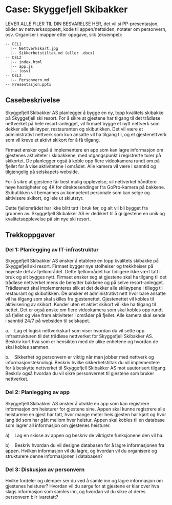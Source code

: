 # Case: Skyggefjell Skibakker

LEVER ALLE FILER TIL DIN BESVARELSE HER, det vil si PP-presentasjon, bilder av nettverksoppsett, kode til appen/nettsiden, notater om personvern, osv. Organiser i mapper etter oppgave, slik (eksempel):

```
-- DEL1
  |-- Nettverkskart.jpg
  |-- Sikkerhetstiltak.md (eller .docx)
-- DEL2
  |-- index.html
  |-- app.js
  |-- (osv)
-- DEL3
  |-- Personvern.md
-- Presentasjon.pptx
```

## Casebeskrivelse

Skyggefjell Skibakker AS planlegger å bygge en ny, topp kvalitets skibakke på Skyggefjell ski resort. For å sikre at gjestene har tilgang til det trådløse nettverket på hele resort-anlegget, vil firmaet bygge et nytt nettverk som dekker alle skiløyper, restauranten og skibutikken. Det vil være et administrativt nettverk som kun ansatte vil ha tilgang til, og et gjestenettverk som vil kreve et aktivt skikort for å få tilgang.

Firmaet ønsker også å implementere en app som kan lagre informasjon om gjestenes aktiviteter i skibakkene, med utgangspunkt i registrerte turer på skikortet. De planlegger også å koble opp flere videokamera rundt om på fjellet for å vise aktivitetene i området. Alle kamera vil være i sanntid og tilgjengelig på selskapets webside.

For å sikre at gjestene får best mulig opplevelse, vil nettverket håndtere høye hastigheter og 4K for direktesendinger fra GoPro-kamera på bakkene. Skibutikken vil bemannes av kompetent personale som kan selge og aktivisere skikort, og leie ut skiutstyr.

Dette fjellområdet har ikke blitt tatt i bruk før, og alt vil bli bygget fra grunnen av. Skyggefjell Skibakker AS er dedikert til å gi gjestene en unik og kvalitetsopplevelse på sin nye ski resort.

## Trekkoppgaver

### Del 1: Planlegging av IT-infrastruktur

Skyggefjell Skibakker AS ønsker å etablere en topp kvalitets skibakke på Skyggefjell ski resort. Firmaet bygger nye stolheiser og trekkheiser på høyeste del av fjellområdet. Dette fjellområdet har tidligere ikke vært tatt i bruk og alt bygges nytt. Firmaet ønsker seg at gjestene skal ha tilgang til det trådløse nettverket mens de benytter bakkene og på selve resort-anlegget. Trådløsnett skal implementeres slik at det dekker alle skiløypene i tillegg til restaurant og skibutikken. De ønsker et administrativt nett hvor bare ansatte vil ha tilgang som skal skilles fra gjestenettet. Gjestenettet vil kobles til aktivisering av skikort. Kunder uten et aktivt skikort vil ikke ha tilgang til nettet. Det er også ønske om flere videokamera som skal kobles opp rundt på fjellet og vise fram aktiviteter i områder på fjellet. Alle kamera skal sende i sanntid 24/7 på websiden til selskapet.

a.    Lag et logisk nettverkskart som viser hvordan du vil sette opp infrastrukturen til det trådløse nettverket for Skyggefjell Skibakker AS. Beskriv kort hva som er hensikten med de ulike enhetene og hvordan de skal kobles sammen.

b.    Sikkerhet og personvern er viktig når man jobber med nettverk og informasjonsteknologi. Beskriv hvilke sikkerhetstiltak du vil implementere for å beskytte nettverket til Skyggefjell Skibakker AS mot uautorisert tilgang. Beskriv også hvordan du vil sikre personvernet til gjestene som bruker nettverket.

### Del 2: Planlegging av app

Skyggefjell Skibakker AS ønsker å utvikle en app som kan registrere informasjon om heisturer for gjestene sine. Appen skal kunne registrere alle heisturene en gjest har tatt, hvor mange meter heis gjesten har kjørt og hvor lang tid som har gått mellom hver heistur. Appen skal kobles til en database som lagrer all informasjon om gjestenes heisturer.

a)    Lag en skisse av appen og beskriv de viktigste funksjonene den vil ha.

b)    Beskriv hvordan du vil designe databasen for å lagre informasjonen fra appen. Hvilken informasjon vil du lagre, og hvordan vil du organisere og strukturere denne informasjonen i databasen?

### Del 3: Diskusjon av personvern

Hvilke fordeler og ulemper ser du ved å samle inn og lagre informasjon om gjestenes heisturer? Hvordan vil du sørge for at gjestene er klar over hva slags informasjon som samles inn, og hvordan vil du sikre at deres personvern blir ivaretatt?
